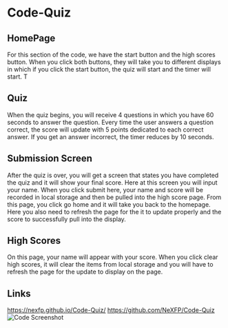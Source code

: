 # Code-Quiz

## HomePage

 For this section of the code, we have the start button and the high scores button. When you click both buttons, they will take you to different displays in which if you 
 click the start button, the quiz will start and the timer will start. T
 
## Quiz

 When the quiz begins, you will receive 4 questions in which you have 60 seconds to answer the question. Every time the user answers a question correct, the score will update
 with 5 points dedicated to each correct answer. If you get an answer incorrect, the timer reduces by 10 seconds.

## Submission Screen

 After the quiz is over, you will get a screen that states you have completed the quiz and it will show your final score. Here at this screen you will input your name.
 When you click submit here, your name and score will be recorded in local storage and then be pulled into the high score page. From this page, you click go home and it will take
 you back to the homepage. Here you also need to refresh the page for the it to update properly and the score to successfully pull into the display.

## High Scores

 On this page, your name will appear with your score. When you click clear high scores, it will clear the items from local storage and you will have to refresh the page for the update to display on the page.

## Links

 https://nexfp.github.io/Code-Quiz/
 https://github.com/NeXFP/Code-Quiz
 ![Code Screenshot](https://user-images.githubusercontent.com/88305762/133944023-0bc87cc6-1ef4-4315-8be5-9e13e70ed8a0.png)